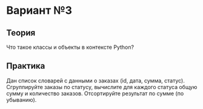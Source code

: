 # Вариант №3

## Теория

Что такое классы и объекты в контексте Python?

## Практика

Дан список словарей с данными о заказах (id, дата, сумма, статус). Сгруппируйте заказы по статусу, вычислите для каждого статуса общую сумму и количество заказов. Отсортируйте результат по сумме (по убыванию).
